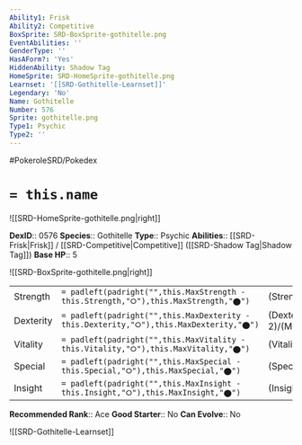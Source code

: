 ```yaml
---
Ability1: Frisk
Ability2: Competitive
BoxSprite: SRD-BoxSprite-gothitelle.png
EventAbilities: ''
GenderType: ''
HasAForm?: 'Yes'
HiddenAbility: Shadow Tag
HomeSprite: SRD-HomeSprite-gothitelle.png
Learnset: '[[SRD-Gothitelle-Learnset]]'
Legendary: 'No'
Name: Gothitelle
Number: 576
Sprite: gothitelle.png
Type1: Psychic
Type2: ''
---
```


#PokeroleSRD/Pokedex

# `= this.name`

![[SRD-HomeSprite-gothitelle.png|right]]

**DexID**:: 0576
**Species**:: Gothitelle
**Type**:: Psychic
**Abilities**:: [[SRD-Frisk|Frisk]] / [[SRD-Competitive|Competitive]] ([[SRD-Shadow Tag|Shadow Tag]])
**Base HP**:: 5

![[SRD-BoxSprite-gothitelle.png|right]]

|           |                                                                                        |                                          |
| --------- | -------------------------------------------------------------------------------------- | ---------------------------------------- |
| Strength  | `= padleft(padright("",this.MaxStrength - this.Strength,"⭘"),this.MaxStrength,"⬤")`    | (Strength::2)/(MaxStrength::4)   |
| Dexterity | `= padleft(padright("",this.MaxDexterity - this.Dexterity,"⭘"),this.MaxDexterity,"⬤")` | (Dexterity:: 2)/(MaxDexterity::4) |
| Vitality  | `= padleft(padright("",this.MaxVitality - this.Vitality,"⭘"),this.MaxVitality,"⬤")`    | (Vitality::3)/(MaxVitality::6)   |
| Special   | `= padleft(padright("",this.MaxSpecial - this.Special,"⭘"),this.MaxSpecial,"⬤")`       | (Special::3)/(MaxSpecial::6)     |
| Insight   | `= padleft(padright("",this.MaxInsight - this.Insight,"⭘"),this.MaxInsight,"⬤")`       | (Insight::3)/(MaxInsight::6)     |

**Recommended Rank**:: Ace
**Good Starter**:: No
**Can Evolve**:: No

![[SRD-Gothitelle-Learnset]]
